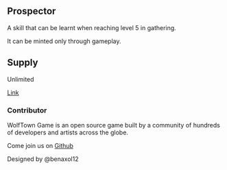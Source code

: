 ## Prospector

A skill that can be learnt when reaching level 5 in gathering.

It can be minted only through gameplay.

## Supply

Unlimited

[Link](https://docs.sunflower-land.com/crafting-guide)

### Contributor

WolfTown Game is an open source game built by a community of hundreds of developers and artists across the globe.

Come join us on [Github](https://github.com/sunflower-land/sunflower-land)

Designed by @benaxol12

